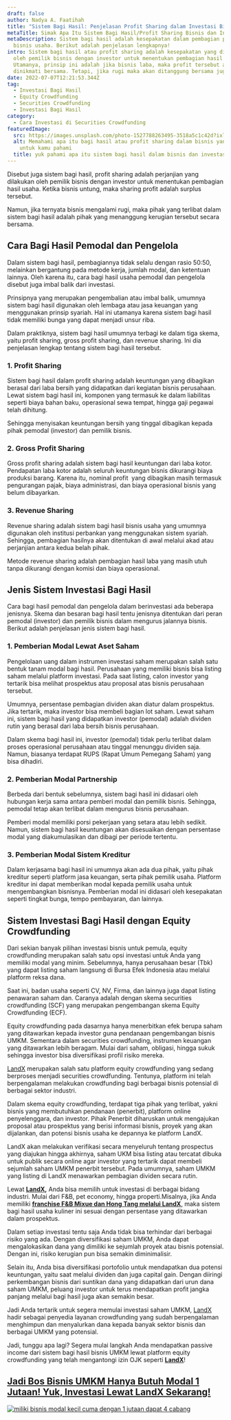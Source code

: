 ```yaml
---
draft: false
author: Nadya A. Faatihah
title: "Sistem Bagi Hasil: Penjelasan Profit Sharing dalam Investasi Bisnis"
metaTitle: Simak Apa Itu Sistem Bagi Hasil/Profit Sharing Bisnis dan Investasi
metaDescription: Sistem bagi hasil adalah kesepakatan dalam pembagian profit
  bisnis usaha. Berikut adalah penjelasan lengkapnya!
intro: Sistem bagi hasil atau profit sharing adalah kesepakatan yang dilakukan
  oleh pemilik bisnis dengan investor untuk menentukan pembagian hasil usaha.
  Utamanya, prinsip ini adalah jika bisnis laba, maka profit tersebut akan
  dinikmati bersama. Tetapi, jika rugi maka akan ditanggung bersama juga.
date: 2022-07-07T12:21:53.344Z
tag:
  - Investasi Bagi Hasil
  - Equity Crowdfunding
  - Securities Crowdfunding
  - Investasi Bagi Hasil
category:
  - Cara Investasi di Securities Crowdfunding
featuredImage:
  src: https://images.unsplash.com/photo-1527788263495-3518a5c1c42d?ixlib=rb-1.2.1&ixid=MnwxMjA3fDB8MHxwaG90by1wYWdlfHx8fGVufDB8fHx8&auto=format&fit=crop&w=908&q=80
  alt: Memahami apa itu bagi hasil atau profit sharing dalam bisnis yang penting
    untuk kamu pahami
  title: yuk pahami apa itu sistem bagi hasil dalam bisnis dan investasi
---
```

<!--StartFragment-->

Disebut juga sistem bagi hasil, profit sharing adalah perjanjian yang dilakukan oleh pemilik bisnis dengan investor untuk menentukan pembagian hasil usaha. Ketika bisnis untung, maka sharing profit adalah surplus tersebut. 

Namun, jika ternyata bisnis mengalami rugi, maka pihak yang terlibat dalam sistem bagi hasil adalah pihak yang menanggung kerugian tersebut secara bersama.

## Cara Bagi Hasil Pemodal dan Pengelola

Dalam sistem bagi hasil, pembagiannya tidak selalu dengan rasio 50:50, melainkan bergantung pada metode kerja, jumlah modal, dan ketentuan lainnya. Oleh karena itu, cara bagi hasil usaha pemodal dan pengelola disebut juga imbal balik dari investasi.

Prinsipnya yang merupakan pengembalian atau imbal balik, umumnya sistem bagi hasil digunakan oleh lembaga atau jasa keuangan yang menggunakan prinsip syariah. Hal ini utamanya karena sistem bagi hasil tidak memiliki bunga yang dapat menjadi unsur riba.

Dalam praktiknya, sistem bagi hasil umumnya terbagi ke dalam tiga skema, yaitu profit sharing, gross profit sharing, dan revenue sharing. Ini dia penjelasan lengkap tentang sistem bagi hasil tersebut.

### 1. Profit Sharing

Sistem bagi hasil dalam profit sharing adalah keuntungan yang dibagikan berasal dari laba bersih yang didapatkan dari kegiatan bisnis perusahaan. Lewat sistem bagi hasil ini, komponen yang termasuk ke dalam liabilitas seperti biaya bahan baku, operasional sewa tempat, hingga gaji pegawai telah dihitung.

Sehingga menyisakan keuntungan bersih yang tinggal dibagikan kepada pihak pemodal (investor) dan pemilik bisnis.

### 2. Gross Profit Sharing

Gross profit sharing adalah sistem bagi hasil keuntungan dari laba kotor. Pendapatan laba kotor adalah seluruh keuntungan bisnis dikurangi biaya produksi barang. Karena itu, nominal profit  yang dibagikan masih termasuk pengurangan pajak, biaya administrasi, dan biaya operasional bisnis yang belum dibayarkan.

### 3. Revenue Sharing

Revenue sharing adalah sistem bagi hasil bisnis usaha yang umumnya digunakan oleh institusi perbankan yang menggunakan sistem syariah. Sehingga, pembagian hasilnya akan ditentukan di awal melalui akad atau perjanjian antara kedua belah pihak.

Metode revenue sharing adalah pembagian hasil laba yang masih utuh tanpa dikurangi dengan komisi dan biaya operasional.

## Jenis Sistem Investasi Bagi Hasil

Cara bagi hasil pemodal dan pengelola dalam berinvestasi ada beberapa jenisnya. Skema dan besaran bagi hasil tentu jenisnya ditentukan dari peran pemodal (investor) dan pemilik bisnis dalam mengurus jalannya bisnis. Berikut adalah penjelasan jenis sistem bagi hasil.

### 1. Pemberian Modal Lewat Aset Saham

Pengelolaan uang dalam instrumen investasi saham merupakan salah satu bentuk tanam modal bagi hasil. Perusahaan yang memiliki bisnis bisa listing saham melalui platform investasi. Pada saat listing, calon investor yang tertarik bisa melihat prospektus atau proposal atas bisnis perusahaan tersebut. 

Umumnya, persentase pembagian dividen akan diatur dalam prospektus. Jika tertarik, maka investor bisa membeli bagian lot saham. Lewat saham ini, sistem bagi hasil yang didapatkan investor (pemodal) adalah dividen rutin yang berasal dari laba bersih bisnis perusahaan. 

Dalam skema bagi hasil ini, investor (pemodal) tidak perlu terlibat dalam proses operasional perusahaan atau tinggal menunggu dividen saja. Namun, biasanya terdapat RUPS (Rapat Umum Pemegang Saham) yang bisa dihadiri. 

### 2. Pemberian Modal Partnership

Berbeda dari bentuk sebelumnya, sistem bagi hasil ini didasari oleh hubungan kerja sama antara pemberi modal dan pemilik bisnis. Sehingga, pemodal tetap akan terlibat dalam mengurus bisnis perusahaan. 

Pemberi modal memiliki porsi pekerjaan yang setara atau lebih sedikit. Namun, sistem bagi hasil keuntungan akan disesuaikan dengan persentase modal yang diakumulasikan dan dibagi per periode tertentu. 

### 3. Pemberian Modal Sistem Kreditur

Dalam kerjasama bagi hasil ini umumnya akan ada dua pihak, yaitu pihak kreditur seperti platform jasa keuangan, serta pihak pemilik usaha. Platform kreditur ini dapat memberikan modal kepada pemilik usaha untuk mengembangkan bisnisnya. Pemberian modal ini didasari oleh kesepakatan seperti tingkat bunga, tempo pembayaran, dan lainnya. 

## Sistem Investasi Bagi Hasil dengan Equity Crowdfunding

Dari sekian banyak pilihan investasi bisnis untuk pemula, equity crowdfunding merupakan salah satu opsi investasi untuk Anda yang memiliki modal yang minim. Sebelumnya, hanya perusahaan besar (Tbk) yang dapat listing saham langsung di Bursa Efek Indonesia atau melalui platform reksa dana. 

Saat ini, badan usaha seperti CV, NV, Firma, dan lainnya juga dapat listing penawaran saham dan. Caranya adalah dengan skema securities crowdfunding (SCF) yang merupakan pengembangan skema Equity Crowdfunding (ECF).

Equity crowdfunding pada dasarnya hanya menerbitkan efek berupa saham yang ditawarkan kepada investor guna pendanaan pengembangan bisnis UMKM. Sementara dalam securities crowdfunding, instrumen keuangan yang ditawarkan lebih beragam. Mulai dari saham, obligasi, hingga sukuk sehingga investor bisa diversifikasi profil risiko mereka.

[LandX](https://landx.id/) merupakan salah satu platform equity crowdfunding yang sedang berproses menjadi securities crowdfunding. Tentunya, platform ini telah berpengalaman melakukan crowdfunding bagi berbagai bisnis potensial di berbagai sektor industri.

Dalam skema equity crowdfunding, terdapat tiga pihak yang terlibat, yakni bisnis yang membutuhkan pendanaan (penerbit), platform online penyelenggara, dan investor. Pihak Penerbit diharuskan untuk mengajukan proposal atau prospektus yang berisi informasi bisnis, proyek yang akan dijalankan, dan potensi bisnis usaha ke depannya ke platform LandX. 

LandX akan melakukan verifikasi secara menyeluruh tentang prospectus yang diajukan hingga akhirnya, saham UKM bisa listing atau tercatat dibuka untuk publik secara online agar investor yang tertarik dapat membeli sejumlah saham UMKM penerbit tersebut. Pada umumnya, saham UMKM yang listing di LandX menawarkan pembagian dividen secara rutin.

Lewat **[LandX](https://landx.id/),** Anda bisa memilih untuk investasi di berbagai bidang industri. Mulai dari F&B, pet economy, hingga properti.Misalnya, jika Anda memiliki [**franchise F&B Mixue dan Hong Tang melalui LandX**,](https://landx.id/project/?utm_source=Blog&utm_medium=organic+keyword&utm_campaign=blog&utm_id=Blog) maka sistem bagi hasil usaha kuliner ini sesuai dengan persentase yang ditawarkan dalam prospektus. 

Dalam setiap investasi tentu saja Anda tidak bisa terhindar dari berbagai risiko yang ada. Dengan diversifikasi saham UMKM, Anda dapat mengalokasikan dana yang dimiliki ke sejumlah proyek atau bisnis potensial. Dengan ini, risiko kerugian pun bisa semakin diminimalisir.

Selain itu, Anda bisa diversifikasi portofolio untuk mendapatkan dua potensi keuntungan, yaitu saat melalui dividen dan juga capital gain. Dengan diiringi perkembangan bisnis dari suntikan dana yang didapatkan dari urun dana saham UMKM, peluang investor untuk terus mendapatkan profit jangka panjang melalui bagi hasil juga akan semakin besar. 

Jadi Anda tertarik untuk segera memulai investasi saham UMKM, [LandX](https://landx.id/) hadir sebagai penyedia layanan crowdfunding yang sudah berpengalaman menghimpun dan menyalurkan dana kepada banyak sektor bisnis dan berbagai UMKM yang potensial. 

Jadi, tunggu apa lagi? Segera mulai langkah Anda mendapatkan passive income dari sistem bagi hasil bisnis UMKM lewat platform equity crowdfunding yang telah mengantongi izin OJK seperti **[LandX](https://landx.id/)**!

## [Jadi Bos Bisnis UMKM Hanya Butuh Modal 1 Jutaan! Yuk, Investasi Lewat LandX Sekarang!](https://app.landx.id/?utm_source=Organic+Page&utm_medium=Content+Blog&utm_campaign=BlogLandX&utm_id=Blog)

<!--StartFragment-->

[![miliki bisnis modal kecil cuma dengan 1 jutaan dapat 4 cabang ](https://accountgram-production.sfo2.cdn.digitaloceanspaces.com/landx_ghost/2021/11/jadi-owner-bisnis-hanya-1-jutaan-dengan-cuan-yang-sangat-menjanjikan.png)](https://app.landx.id/?utm_source=Organic+Page&utm_medium=Content+Blog&utm_campaign=BlogLandX&utm_id=Blog)